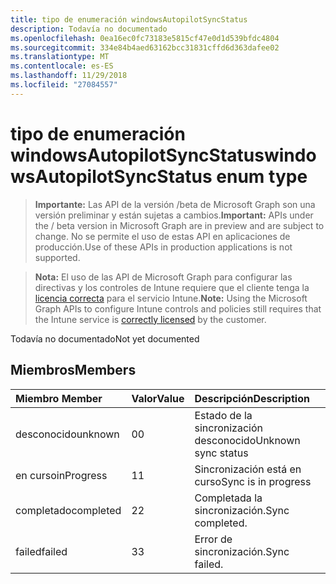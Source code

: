 ```yaml
---
title: tipo de enumeración windowsAutopilotSyncStatus
description: Todavía no documentado
ms.openlocfilehash: 0ea16ec0fc73183e5815cf47e0d1d539bfdc4804
ms.sourcegitcommit: 334e84b4aed63162bcc31831cffd6d363dafee02
ms.translationtype: MT
ms.contentlocale: es-ES
ms.lasthandoff: 11/29/2018
ms.locfileid: "27084557"
---
```

# <a name="windowsautopilotsyncstatus-enum-type"></a><span data-ttu-id="9f200-103">tipo de enumeración windowsAutopilotSyncStatus</span><span class="sxs-lookup"><span data-stu-id="9f200-103">windowsAutopilotSyncStatus enum type</span></span>

> <span data-ttu-id="9f200-104">**Importante:** Las API de la versión /beta de Microsoft Graph son una versión preliminar y están sujetas a cambios.</span><span class="sxs-lookup"><span data-stu-id="9f200-104">**Important:** APIs under the / beta version in Microsoft Graph are in preview and are subject to change.</span></span> <span data-ttu-id="9f200-105">No se permite el uso de estas API en aplicaciones de producción.</span><span class="sxs-lookup"><span data-stu-id="9f200-105">Use of these APIs in production applications is not supported.</span></span>

> <span data-ttu-id="9f200-106">**Nota:** El uso de las API de Microsoft Graph para configurar las directivas y los controles de Intune requiere que el cliente tenga la [licencia correcta](https://go.microsoft.com/fwlink/?linkid=839381) para el servicio Intune.</span><span class="sxs-lookup"><span data-stu-id="9f200-106">**Note:** Using the Microsoft Graph APIs to configure Intune controls and policies still requires that the Intune service is [correctly licensed](https://go.microsoft.com/fwlink/?linkid=839381) by the customer.</span></span>

<span data-ttu-id="9f200-107">Todavía no documentado</span><span class="sxs-lookup"><span data-stu-id="9f200-107">Not yet documented</span></span>
## <a name="members"></a><span data-ttu-id="9f200-108">Miembros</span><span class="sxs-lookup"><span data-stu-id="9f200-108">Members</span></span>
|<span data-ttu-id="9f200-109">Miembro	</span><span class="sxs-lookup"><span data-stu-id="9f200-109">Member</span></span>|<span data-ttu-id="9f200-110">Valor</span><span class="sxs-lookup"><span data-stu-id="9f200-110">Value</span></span>|<span data-ttu-id="9f200-111">Descripción</span><span class="sxs-lookup"><span data-stu-id="9f200-111">Description</span></span>|
|:---|:---|:---|
|<span data-ttu-id="9f200-112">desconocido</span><span class="sxs-lookup"><span data-stu-id="9f200-112">unknown</span></span>|<span data-ttu-id="9f200-113">0</span><span class="sxs-lookup"><span data-stu-id="9f200-113">0</span></span>|<span data-ttu-id="9f200-114">Estado de la sincronización desconocido</span><span class="sxs-lookup"><span data-stu-id="9f200-114">Unknown sync status</span></span>|
|<span data-ttu-id="9f200-115">en curso</span><span class="sxs-lookup"><span data-stu-id="9f200-115">inProgress</span></span>|<span data-ttu-id="9f200-116">1</span><span class="sxs-lookup"><span data-stu-id="9f200-116">1</span></span>|<span data-ttu-id="9f200-117">Sincronización está en curso</span><span class="sxs-lookup"><span data-stu-id="9f200-117">Sync is in progress</span></span>|
|<span data-ttu-id="9f200-118">completado</span><span class="sxs-lookup"><span data-stu-id="9f200-118">completed</span></span>|<span data-ttu-id="9f200-119">2</span><span class="sxs-lookup"><span data-stu-id="9f200-119">2</span></span>|<span data-ttu-id="9f200-120">Completada la sincronización.</span><span class="sxs-lookup"><span data-stu-id="9f200-120">Sync completed.</span></span>|
|<span data-ttu-id="9f200-121">failed</span><span class="sxs-lookup"><span data-stu-id="9f200-121">failed</span></span>|<span data-ttu-id="9f200-122">3</span><span class="sxs-lookup"><span data-stu-id="9f200-122">3</span></span>|<span data-ttu-id="9f200-123">Error de sincronización.</span><span class="sxs-lookup"><span data-stu-id="9f200-123">Sync failed.</span></span>|





